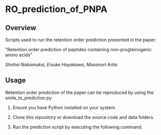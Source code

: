 # RO_prediction_of_PNPA
## Overview
Scripts used to run the retention order prediction presented in the paper:

"Retention order prediction of peptides containing non-progteinogenic amino acids"

_Shohei Nakamukai, Eisuke Hayakawa, Masanori Arita_

## Usage

Retention order prediction of the paper can be reproduced by using the smile_to_prediction.py

1. Ensure you have Python installed on your system.

2. Clone this repository or download the source code and data folders.

3. Run the prediction script by executing the following command.

   
